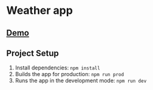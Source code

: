 # Weather app

## [Demo](https://kaizengami.github.io/weather-app/dist/) 

## Project Setup

1. Install dependencies: `npm install`
2. Builds the app for production: `npm run prod` 
3. Runs the app in the development mode: `npm run dev` 
